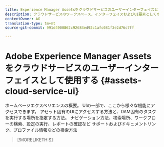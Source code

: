 ```yaml
---
title: Experience Manager Assetsをクラウドサービスのユーザーインターフェイスとして理解する
description: クラウドサービスのワークスペース、インターフェイスおよびUI要素としてのアセットについて説明します。
contentOwner: AG
translation-type: tm+mt
source-git-commit: 991d4900862c92684ed92c1afc081f3e2d76c7ff

---
```



# Adobe Experience Manager Assetsをクラウドサービスのユーザーインターフェイスとして使用する {#assets-cloud-service-ui}

<!--
TBD: Removing this article for now from TOC.
Need to rewrite this getting started content post-GA.

-->

ホームページエクスペリエンスの概要。
UIの一部で、ここから様々な機能にアクセスできます。
アセット固有のUIにアクセスする方法と、DAM固有のタスクを実行する場所を指定する方法。
ナビゲーション方法、検索場所、ワークフローの検索、設定の実行、レポートの確認など
サポートおよびドキュメントリンク、プロファイル情報などの検索方法

>[!MORELIKETHIS]

